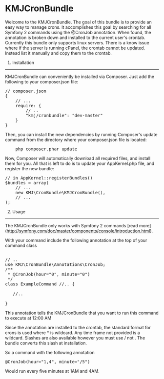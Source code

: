 KMJCronBundle
================================


Welcome to the KMJCronBundle. The goal of this bundle is to provide an easy way to manage crons. 
It accomplishes this goal by searching for all Symfony 2 commands using the @CronJob annotation.
When found, the annotation is broken down and installed to the current user's crontab. Currently this bundle only supports linux servers. There is
a know issue where if the server is running cPanel, the crontab cannot be updated. Instead list it manually and copy them to the crontab.


1) Installation
----------------------------------

KMJCronBundle can conveniently be installed via Composer. Just add the following to your composer.json file:

<pre>
// composer.json
{
    // ...
    require: {
        // ..
        "kmj/cronbundle": "dev-master"
    }
}
</pre>


Then, you can install the new dependencies by running Composer's update command from the directory where your composer.json file is located:

<pre>
    php composer.phar update
</pre>


Now, Composer will automatically download all required files, and install them for you. All that is left to do is to update your AppKernel.php file, and register the new bundle:

<pre>
// in AppKernel::registerBundles()
$bundles = array(
    // ...
    new KMJ\CronBundle\KMJCronBundle(),
    // ...
);
</pre>



2) Usage
----------------------------------

The KMJCronBundle only works with Symfony 2 commands [read more] (http://symfony.com/doc/master/components/console/introduction.html).

With your command include the following annotation at the top of your command class

<pre>

// ..
use KMJ\CronBundle\Annotations\CronJob;
/**
 * @CronJob(hour="0", minute="0")
 */
class ExampleCommand //.. {

   //..

}
</pre>

This annotation tells the KMJCronBundle that you want to run this command to execute at 12:00 AM

Since the annotation are installed to the crontab, the standard format for crons is used where * is wildcard.
Any time frame not provided is a wildcard. Slashes are also available however you must use / not \. The bundle converts this slash at installation.

So a command with the following annotation
<pre>
@CronJob(hour="1,4", minute="/5")
</pre>
Would run every five minutes at 1AM and 4AM.
